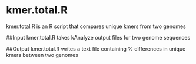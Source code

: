 # kmer.total.R
kmer.total.R is an R script that compares unique kmers from two genomes

##Input
kmer.total.R takes kAnalyze output files for two genome sequences

##Output
kmer.total.R writes a text file containing % differences in unique kmers between two genomes
